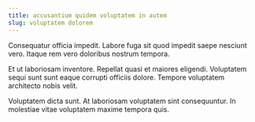 ```yaml
---
title: accusantium quidem voluptatem in autem
slug: voluptatem dolorem
---
```


Consequatur officia impedit. Labore fuga sit quod impedit saepe nesciunt vero. Itaque rem vero doloribus nostrum tempora.

Et ut laboriosam inventore. Repellat quasi et maiores eligendi. Voluptatem sequi sunt sunt eaque corrupti officiis dolore. Tempore voluptatem architecto nobis velit.

Voluptatem dicta sunt. At laboriosam voluptatem sint consequuntur. In molestiae vitae voluptatem maxime tempora quis.
